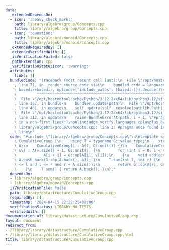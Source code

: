 ```yaml
---
data:
  _extendedDependsOn:
  - icon: ':heavy_check_mark:'
    path: library/algebra/group/Concepts.cpp
    title: library/algebra/group/Concepts.cpp
  - icon: ':question:'
    path: library/algebra/monoid/Concepts.cpp
    title: library/algebra/monoid/Concepts.cpp
  _extendedRequiredBy: []
  _extendedVerifiedWith: []
  _isVerificationFailed: false
  _pathExtension: cpp
  _verificationStatusIcon: ':warning:'
  attributes:
    links: []
  bundledCode: "Traceback (most recent call last):\n  File \"/opt/hostedtoolcache/Python/3.12.2/x64/lib/python3.12/site-packages/onlinejudge_verify/documentation/build.py\"\
    , line 71, in _render_source_code_stat\n    bundled_code = language.bundle(stat.path,\
    \ basedir=basedir, options={'include_paths': [basedir]}).decode()\n          \
    \         ^^^^^^^^^^^^^^^^^^^^^^^^^^^^^^^^^^^^^^^^^^^^^^^^^^^^^^^^^^^^^^^^^^^^^^^^^^^^^^^^^\n\
    \  File \"/opt/hostedtoolcache/Python/3.12.2/x64/lib/python3.12/site-packages/onlinejudge_verify/languages/cplusplus.py\"\
    , line 187, in bundle\n    bundler.update(path)\n  File \"/opt/hostedtoolcache/Python/3.12.2/x64/lib/python3.12/site-packages/onlinejudge_verify/languages/cplusplus_bundle.py\"\
    , line 401, in update\n    self.update(self._resolve(pathlib.Path(included), included_from=path))\n\
    \  File \"/opt/hostedtoolcache/Python/3.12.2/x64/lib/python3.12/site-packages/onlinejudge_verify/languages/cplusplus_bundle.py\"\
    , line 312, in update\n    raise BundleErrorAt(path, i + 1, \"#pragma once found\
    \ in a non-first line\")\nonlinejudge_verify.languages.cplusplus_bundle.BundleErrorAt:\
    \ library/algebra/group/Concepts.cpp: line 3: #pragma once found in a non-first\
    \ line\n"
  code: "#include \"library/algebra/group/Concepts.cpp\"\n\ntemplate <group G> struct\
    \ CumulativeGroup {\n    using T = typename G::value_type;\n    std::vector<T>\
    \ A;\n    CumulativeGroup() : A(1, G::unit()) {}\n    CumulativeGroup(const std::vector<T>\
    \ &v) : A(v.size() + 1, G::unit()) {\n        for (int i = 0; i < v.size(); i++)\n\
    \            A[i + 1] = G::op(A[i], v[i]);\n    }\n    void add(const T &a) {\
    \ A.push_back(G::op(A.back(), a)); }\n    T sum(int l, int r) {\n        assert(0\
    \ <= l and l <= r and r < A.size());\n        return G::op(A[r], Group::inverse(A[l]));\n\
    \    }\n    T sum() { return A.back(); }\n};"
  dependsOn:
  - library/algebra/group/Concepts.cpp
  - library/algebra/monoid/Concepts.cpp
  isVerificationFile: false
  path: library/datastructure/CumulativeGroup.cpp
  requiredBy: []
  timestamp: '2024-04-15 22:22:25+09:00'
  verificationStatus: LIBRARY_NO_TESTS
  verifiedWith: []
documentation_of: library/datastructure/CumulativeGroup.cpp
layout: document
redirect_from:
- /library/library/datastructure/CumulativeGroup.cpp
- /library/library/datastructure/CumulativeGroup.cpp.html
title: library/datastructure/CumulativeGroup.cpp
---
```

